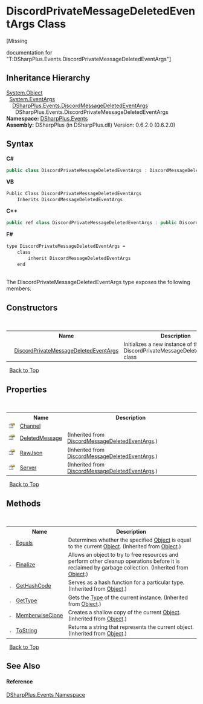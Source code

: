 # DiscordPrivateMessageDeletedEventArgs Class
 

\[Missing <summary> documentation for "T:DSharpPlus.Events.DiscordPrivateMessageDeletedEventArgs"\]


## Inheritance Hierarchy
<a href="http://msdn2.microsoft.com/en-us/library/e5kfa45b" target="_blank">System.Object</a><br />&nbsp;&nbsp;<a href="http://msdn2.microsoft.com/en-us/library/118wxtk3" target="_blank">System.EventArgs</a><br />&nbsp;&nbsp;&nbsp;&nbsp;<a href="f94157b2-2c8a-3d9e-5c71-f41ef567facb">DSharpPlus.Events.DiscordMessageDeletedEventArgs</a><br />&nbsp;&nbsp;&nbsp;&nbsp;&nbsp;&nbsp;DSharpPlus.Events.DiscordPrivateMessageDeletedEventArgs<br />
**Namespace:**&nbsp;<a href="c92bdbbe-3dbb-8f2c-d215-691d3e9855e1">DSharpPlus.Events</a><br />**Assembly:**&nbsp;DSharpPlus (in DSharpPlus.dll) Version: 0.6.2.0 (0.6.2.0)

## Syntax

**C#**<br />
``` C#
public class DiscordPrivateMessageDeletedEventArgs : DiscordMessageDeletedEventArgs
```

**VB**<br />
``` VB
Public Class DiscordPrivateMessageDeletedEventArgs
	Inherits DiscordMessageDeletedEventArgs
```

**C++**<br />
``` C++
public ref class DiscordPrivateMessageDeletedEventArgs : public DiscordMessageDeletedEventArgs
```

**F#**<br />
``` F#
type DiscordPrivateMessageDeletedEventArgs =  
    class
        inherit DiscordMessageDeletedEventArgs
    end
```

<br />
The DiscordPrivateMessageDeletedEventArgs type exposes the following members.


## Constructors
&nbsp;<table><tr><th></th><th>Name</th><th>Description</th></tr><tr><td>![Public method](media/pubmethod.gif "Public method")</td><td><a href="7e48740f-2d23-7a90-a867-66049287d692">DiscordPrivateMessageDeletedEventArgs</a></td><td>
Initializes a new instance of the DiscordPrivateMessageDeletedEventArgs class</td></tr></table>&nbsp;
<a href="#discordprivatemessagedeletedeventargs-class">Back to Top</a>

## Properties
&nbsp;<table><tr><th></th><th>Name</th><th>Description</th></tr><tr><td>![Public property](media/pubproperty.gif "Public property")</td><td><a href="7efdb7d3-0fe8-338c-9a9c-dda615356637">Channel</a></td><td /></tr><tr><td>![Public property](media/pubproperty.gif "Public property")</td><td><a href="7d7da0bf-22b7-dce1-b42c-b1304c6a251e">DeletedMessage</a></td><td> (Inherited from <a href="f94157b2-2c8a-3d9e-5c71-f41ef567facb">DiscordMessageDeletedEventArgs</a>.)</td></tr><tr><td>![Public property](media/pubproperty.gif "Public property")</td><td><a href="96527f06-88e5-0aa9-4696-bf4a10d3218f">RawJson</a></td><td> (Inherited from <a href="f94157b2-2c8a-3d9e-5c71-f41ef567facb">DiscordMessageDeletedEventArgs</a>.)</td></tr><tr><td>![Public property](media/pubproperty.gif "Public property")</td><td><a href="10a9f615-7146-4b9f-a5f1-40479fd03c8e">Server</a></td><td> (Inherited from <a href="f94157b2-2c8a-3d9e-5c71-f41ef567facb">DiscordMessageDeletedEventArgs</a>.)</td></tr></table>&nbsp;
<a href="#discordprivatemessagedeletedeventargs-class">Back to Top</a>

## Methods
&nbsp;<table><tr><th></th><th>Name</th><th>Description</th></tr><tr><td>![Public method](media/pubmethod.gif "Public method")</td><td><a href="http://msdn2.microsoft.com/en-us/library/bsc2ak47" target="_blank">Equals</a></td><td>
Determines whether the specified <a href="http://msdn2.microsoft.com/en-us/library/e5kfa45b" target="_blank">Object</a> is equal to the current <a href="http://msdn2.microsoft.com/en-us/library/e5kfa45b" target="_blank">Object</a>.
 (Inherited from <a href="http://msdn2.microsoft.com/en-us/library/e5kfa45b" target="_blank">Object</a>.)</td></tr><tr><td>![Protected method](media/protmethod.gif "Protected method")</td><td><a href="http://msdn2.microsoft.com/en-us/library/4k87zsw7" target="_blank">Finalize</a></td><td>
Allows an object to try to free resources and perform other cleanup operations before it is reclaimed by garbage collection.
 (Inherited from <a href="http://msdn2.microsoft.com/en-us/library/e5kfa45b" target="_blank">Object</a>.)</td></tr><tr><td>![Public method](media/pubmethod.gif "Public method")</td><td><a href="http://msdn2.microsoft.com/en-us/library/zdee4b3y" target="_blank">GetHashCode</a></td><td>
Serves as a hash function for a particular type.
 (Inherited from <a href="http://msdn2.microsoft.com/en-us/library/e5kfa45b" target="_blank">Object</a>.)</td></tr><tr><td>![Public method](media/pubmethod.gif "Public method")</td><td><a href="http://msdn2.microsoft.com/en-us/library/dfwy45w9" target="_blank">GetType</a></td><td>
Gets the <a href="http://msdn2.microsoft.com/en-us/library/42892f65" target="_blank">Type</a> of the current instance.
 (Inherited from <a href="http://msdn2.microsoft.com/en-us/library/e5kfa45b" target="_blank">Object</a>.)</td></tr><tr><td>![Protected method](media/protmethod.gif "Protected method")</td><td><a href="http://msdn2.microsoft.com/en-us/library/57ctke0a" target="_blank">MemberwiseClone</a></td><td>
Creates a shallow copy of the current <a href="http://msdn2.microsoft.com/en-us/library/e5kfa45b" target="_blank">Object</a>.
 (Inherited from <a href="http://msdn2.microsoft.com/en-us/library/e5kfa45b" target="_blank">Object</a>.)</td></tr><tr><td>![Public method](media/pubmethod.gif "Public method")</td><td><a href="http://msdn2.microsoft.com/en-us/library/7bxwbwt2" target="_blank">ToString</a></td><td>
Returns a string that represents the current object.
 (Inherited from <a href="http://msdn2.microsoft.com/en-us/library/e5kfa45b" target="_blank">Object</a>.)</td></tr></table>&nbsp;
<a href="#discordprivatemessagedeletedeventargs-class">Back to Top</a>

## See Also


#### Reference
<a href="c92bdbbe-3dbb-8f2c-d215-691d3e9855e1">DSharpPlus.Events Namespace</a><br />